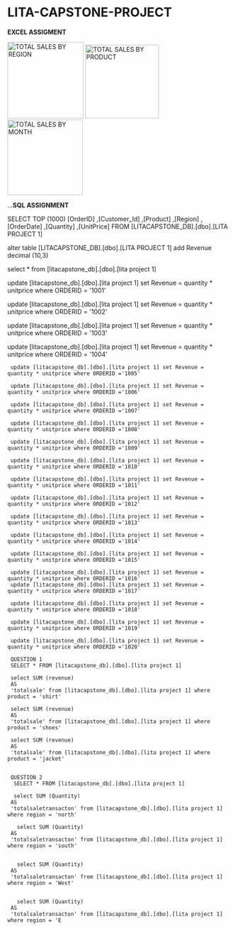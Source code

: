 # LITA-CAPSTONE-PROJECT

**EXCEL ASSIGMENT**

<img width="172" alt="TOTAL SALES BY REGION" src="https://github.com/user-attachments/assets/b5d9a20a-f0ca-48e4-93a4-9646099f085c" />
<img width="166" alt="TOTAL SALES BY PRODUCT" src="https://github.com/user-attachments/assets/5a8a2892-8b44-472e-8594-e4a0abb5d14e" />
<img width="170" alt="TOTAL SALES BY MONTH" src="https://github.com/user-attachments/assets/0ba7f816-e551-4c72-8890-bb9691ec173e" />

...**SQL ASSIGNMENT**

SELECT TOP (1000) [OrderID]
      ,[Customer_Id]
      ,[Product]
      ,[Region]
      ,[OrderDate]
      ,[Quantity]
      ,[UnitPrice]
  FROM [LITACAPSTONE_DB].[dbo].[LITA PROJECT 1]

 alter table [LITACAPSTONE_DB].[dbo].[LITA PROJECT 1] add Revenue decimal (10,3)

 select * from [litacapstone_db].[dbo].[lita project 1]

 update [litacapstone_db].[dbo].[lita project 1] set Revenue = quantity * unitprice where ORDERID = '1001'

 
 update [litacapstone_db].[dbo].[lita project 1] set Revenue = quantity * unitprice where ORDERID = '1002'

  update [litacapstone_db].[dbo].[lita project 1] set Revenue = quantity * unitprice where ORDERID = '1003'

   update [litacapstone_db].[dbo].[lita project 1] set Revenue = quantity * unitprice where ORDERID = '1004'

     update [litacapstone_db].[dbo].[lita project 1] set Revenue = quantity * unitprice where ORDERID ='1005'
 
     update [litacapstone_db].[dbo].[lita project 1] set Revenue = quantity * unitprice where ORDERID ='1006'
	 
     update [litacapstone_db].[dbo].[lita project 1] set Revenue = quantity * unitprice where ORDERID ='1007'
	 
     update [litacapstone_db].[dbo].[lita project 1] set Revenue = quantity * unitprice where ORDERID ='1008'
	 
     update [litacapstone_db].[dbo].[lita project 1] set Revenue = quantity * unitprice where ORDERID ='1009'
	 
     update [litacapstone_db].[dbo].[lita project 1] set Revenue = quantity * unitprice where ORDERID ='1010'
	 
     update [litacapstone_db].[dbo].[lita project 1] set Revenue = quantity * unitprice where ORDERID ='1011'

     update [litacapstone_db].[dbo].[lita project 1] set Revenue = quantity * unitprice where ORDERID ='1012'
	 
     update [litacapstone_db].[dbo].[lita project 1] set Revenue = quantity * unitprice where ORDERID ='1013'
	 
     update [litacapstone_db].[dbo].[lita project 1] set Revenue = quantity * unitprice where ORDERID ='1014'
	 
     update [litacapstone_db].[dbo].[lita project 1] set Revenue = quantity * unitprice where ORDERID ='1015'
	 
     update [litacapstone_db].[dbo].[lita project 1] set Revenue = quantity * unitprice where ORDERID ='1016'
     update [litacapstone_db].[dbo].[lita project 1] set Revenue = quantity * unitprice where ORDERID ='1017'
	 
     update [litacapstone_db].[dbo].[lita project 1] set Revenue = quantity * unitprice where ORDERID ='1018'
	 
     update [litacapstone_db].[dbo].[lita project 1] set Revenue = quantity * unitprice where ORDERID ='1019'
	 
     update [litacapstone_db].[dbo].[lita project 1] set Revenue = quantity * unitprice where ORDERID ='1020'

	 QUESTION 1
	 SELECT * FROM [litacapstone_db].[dbo].[lita project 1]

	 select SUM (revenue)
	 AS
	 'totalsale' from [litacapstone_db].[dbo].[lita project 1] where product = 'shirt'

	 select SUM (revenue)
	 AS
	 'totalsale' from [litacapstone_db].[dbo].[lita project 1] where product = 'shoes'

	 select SUM (revenue)
	 AS
	 'totalsale' from [litacapstone_db].[dbo].[lita project 1] where product = 'jacket'


	 QUESTION 2
	  SELECT * FROM [litacapstone_db].[dbo].[lita project 1]

	  select SUM (Quantity)
	 AS
	 'totalsaletransacton' from [litacapstone_db].[dbo].[lita project 1] where region = 'north'

	   select SUM (Quantity)
	 AS
	 'totalsaletransacton' from [litacapstone_db].[dbo].[lita project 1] where region = 'south'

	 
	   select SUM (Quantity)
	 AS
	 'totalsaletransacton' from [litacapstone_db].[dbo].[lita project 1] where region = 'West'

	 
	   select SUM (Quantity)
	 AS
	 'totalsaletransacton' from [litacapstone_db].[dbo].[lita project 1] where region = 'E

  
